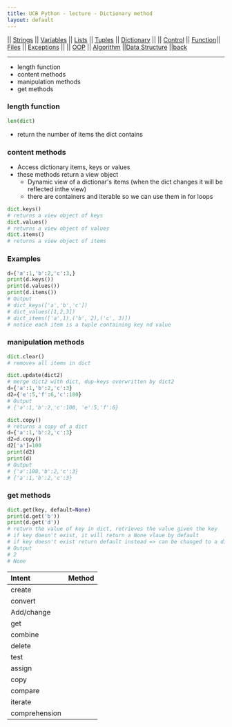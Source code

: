 ```yaml
---
title: UCB Python - lecture - Dictionary method
layout: default
---
```

|| [Strings](./strings.html) || [Variables](./variables.html) || [Lists](./lists.html) || [Tuples](./tuples.html) || [Dictionary](./dictionary.html) ||
|| [Control](./control.html) || [Function](./function.html)|| [Files](./files.html) || [Exceptions](./exceptions.html) ||
|| [OOP](./oop.html) || [Algorithm](./algorithm.html) ||[Data Structure](./datastructure.html) ||[back](./index.html)

---

* length function
* content methods
* manipulation methods
* get methods

### length function

```python
len(dict)
```

* return the number of items the dict contains

### content methods

* Access dictionary items, keys or values
* these methods return a view object
  * Dynamic view of a dictionar's items (when the dict changes it will be reflected inthe view)
  * there are containers and iterable so we can use them in for loops

```python
dict.keys()
# returns a view object of keys
dict.values()
# returns a view object of values
dict.items()
# returns a view object of items
```

### Examples

```python
d={'a':1,'b':2,'c':3,}
print(d.keys())
print(d.values())
print(d.items())
# Output
# dict_keys(['a','b','c'])
# dict_values([1,2,3])
# dict_items(['a',1),('b', 2),('c', 3)])
# notice each item is a tuple containing key nd value
```


### manipulation methods

```python
dict.clear()
# removes all items in dict

dict.update(dict2)
# merge dict2 with dict, dup-keys overwritten by dict2
d={'a':1,'b':2,'c':3}
d2={'e':5,'f':6,'c':100}
# Output
# {'a':1,'b':2,'c':100, 'e':5,'f':6}

dict.copy()
# returns a copy of a dict
d={'a':1,'b':2,'c':3}
d2=d.copy()
d2['a']=100
print(d2)
print(d)
# Output
# {'a':100,'b':2,'c':3}
# {'a':1,'b':2,'c':3}
```

### get methods

```python
dict.get(key, default=None)
print(d.get('b'))
print(d.get('d'))
# return the value of key in dict, retrieves the value given the key
# if key doesn't exist, it will return a None vlaue by default
# if key doesn't exist return default instead => can be changed to a different value
# Output
# 2
# None
```

| Intent        |  Method         |
|:-------------|:------------------|
| create |
| convert |
| Add/change |
| get |
| combine |
| delete |
| test |
| assign |
| copy |
| compare |
| iterate |
| comprehension |
